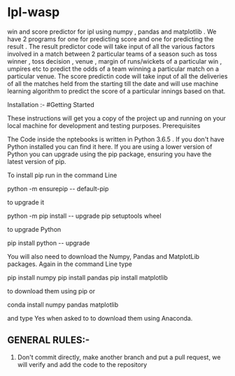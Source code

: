 # Ipl-wasp
win and score predictor for ipl using numpy , pandas and matplotlib . We have 2 programs for one for predicting score and one for predicting the result . The result predictor code will take input of all the various factors involved in a match between 2 particular teams of a season such as toss winner , toss decision , venue , margin of runs/wickets of a particular win , umpires etc to predict the odds of a team winning a particular match on a particular venue. 
The score predictin code will take input of all the deliveries of all the matches held from the starting till the date and will use machine learning algorithm to predict the score of a particular innings based on that.

Installation :-
#Getting Started

These instructions will get you a copy of the project up and running on your local machine for development and testing purposes.
Prerequisites

The Code inside the nptebooks is written in Python 3.6.5 . If you don't have Python installed you can find it here. If you are using a lower version of Python you can upgrade using the pip package, ensuring you have the latest version of pip.

To install pip run in the command Line

python -m ensurepip -- default-pip

to upgrade it

python -m pip install -- upgrade pip setuptools wheel

to upgrade Python

pip install python -- upgrade

You will also need to download the Numpy, Pandas and MatplotLib packages. Again in the command Line type

pip install numpy 
pip install pandas
pip install matplotlib

to download them using pip or

conda install numpy pandas matplotlib 

and type Yes when asked to to download them using Anaconda.
## GENERAL RULES:-
1) Don't commit directly, make another branch and put a pull request, we will verify and add the code to the repository
